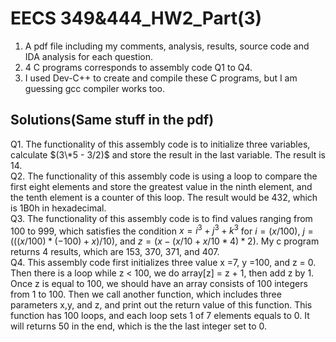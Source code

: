 # EECS 349&444_HW2_Part(3)
1. A pdf file including my comments, analysis, results, source code and IDA analysis for each question.
2. 4 C programs corresponds to assembly code Q1 to Q4.
2. I used Dev-C++ to create and compile these C programs, but I am guessing gcc compiler works too.
## Solutions(Same stuff in the pdf)
Q1. The functionality of this assembly code is to initialize three variables, calculate $(3\*5 - 3/2)$ and store the result in the last variable. The result is 14.\
Q2. The functionality of this assembly code is using a loop to compare the first eight elements and store the greatest value in the ninth element, and the tenth element is a counter of this loop. The result would be 432, which is 1B0h in hexadecimal.\
Q3. The functionality of this assembly code is to find values ranging from 100 to 999, which satisfies the condition $x = i^3 + j^3 + k^3$ for $i = (x/100)$, $j = (((x/100)*(-100) + x)/10)$, and $z = (x - (x/10 + x/10*4) *2)$. My c program returns 4 results, which are 153, 370, 371, and 407.\
Q4. This assembly code first initializes three value x =7, y =100, and z = 0. Then there is a loop while z < 100, we do array[z] = z + 1, then add z by 1. Once z is equal to 100, we should have an array consists of 100 integers from 1 to 100. Then we call another function, which includes three parameters x,y, and z, and print out the return value of this function. 
This function has 100 loops, and each loop sets 1 of 7 elements equals to 0. It will returns 50 in the end, which is the the last integer set to 0.
